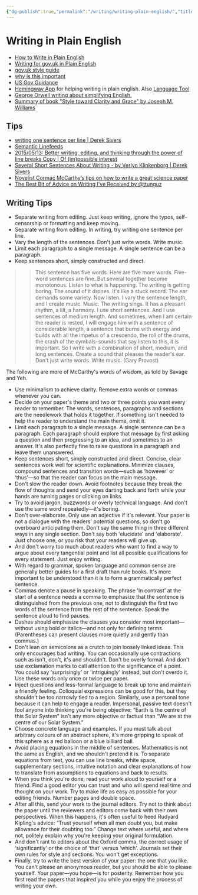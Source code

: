 ```yaml
---
{"dg-publish":true,"permalink":"/writing/writing-plain-english/","title":"Writing in Plain English","tags":["writing"]}
---
```



# Writing in Plain English

- [How to Write in Plain English](https://www.plainenglish.co.uk/how-to-write-in-plain-english.html)
- [Writing for gov.uk in Plain English](https://www.gov.uk/guidance/content-design/writing-for-gov-uk)
- [gov.uk style guide](https://www.gov.uk/guidance/style-guide/a-to-z-of-gov-uk-style#words-to-avoid)
- [why is this important](https://digital.nhs.uk/blog/transformation-blog/2019/pee-and-poo-and-the-language-of-health)
- [US Gov Guidance](https://plainlanguage.gov/)
- [Hemingway App](https://www.hemingwayapp.com/) for helping writing in plain english. Also [Language Tool](https://languagetool.org/)
- [George Orwell writing about simplifying English.](https://www.orwell.ru/library/essays/politics/english/e_polit)
- [Summary of book "Style toward Clarity and Grace" by Joseph M. Williams](https://docs.google.com/document/d/1F8_p3bkzugTvkBd1Ja6bHLR2v_XXRWqtcq7jF2gu0EM/edit)

## Tips

- [writing one sentence per line | Derek Sivers](https://sive.rs/1s)
- [Semantic Linefeeds](https://rhodesmill.org/brandon/2012/one-sentence-per-line/)
- [2015/05/13: Better writing, editing, and thinking through the power of line breaks Copy | Of (im)possible interest](https://pdodds.w3.uvm.edu/writings/2015-05-13better-writing-editing-thinking-with-line-breaks/)
- [Several Short Sentences About Writing - by Verlyn Klinkenborg | Derek Sivers](https://sive.rs/book/ShortSentences)
- [Novelist Cormac McCarthy’s tips on how to write a great science paper](https://www.nature.com/articles/d41586-019-02918-5)
- [The Best Bit of Advice on Writing I've Received by @ttunguz](https://tomtunguz.com/writing-separate-lines/)

## Writing Tips

- Separate writing from editing. Just keep writing, ignore the typos, self-censorship or formatting and keep moving.
- Separate writing from editing. In writing, try writing one sentence per line.
- Vary the length of the sentences. Don't just write words. Write music.
- Limit each paragraph to a single message. A single sentence can be a paragraph.
- Keep sentences short, simply constructed and direct.

>> This sentence has five words. Here are five more words. Five-word sentences are fine. But several together become monotonous. Listen to what is happening. The writing is getting boring. The sound of it drones. It's like a stuck record. The ear demands some variety.
Now listen. I vary the sentence length, and I create music. Music. The writing sings. It has a pleasant rhythm, a lilt, a harmony. I use short sentences. And I use sentences of medium length. And sometimes, when I am certain the reader is rested, I will engage him with a sentence of considerable length, a sentence that burns with energy and builds with all the impetus of a crescendo, the roll of the drums, the crash of the cymbals–sounds that say listen to this, it is important.
>> So I write with a combination of short, medium, and long sentences. Create a sound that pleases the reader's ear. Don't just write words. Write music.
(Gary Provost)

The following are more of McCarthy's words of wisdom, as told by Savage and Yeh.

- Use minimalism to achieve clarity. Remove extra words or commas whenever you can.
- Decide on your paper's theme and two or three points you want every reader to remember. The words, sentences, paragraphs and sections are the needlework that holds it together. If something isn't needed to help the reader to understand the main theme, omit it.
- Limit each paragraph to a single message. A single sentence can be a paragraph. Each paragraph should explore that message by first asking a question and then progressing to an idea, and sometimes to an answer. It's also perfectly fine to raise questions in a paragraph and leave them unanswered.
- Keep sentences short, simply constructed and direct. Concise, clear sentences work well for scientific explanations. Minimize clauses, compound sentences and transition words—such as ‘however' or ‘thus'—so that the reader can focus on the main message.
- Don't slow the reader down. Avoid footnotes because they break the flow of thoughts and send your eyes darting back and forth while your hands are turning pages or clicking on links.
- Try to avoid jargon, buzzwords or overly technical language. And don't use the same word repeatedly—it's boring.
- Don't over-elaborate. Only use an adjective if it's relevant. Your paper is not a dialogue with the readers' potential questions, so don't go overboard anticipating them. Don't say the same thing in three different ways in any single section. Don't say both 'elucidate' and 'elaborate'. Just choose one, or you risk that your readers will give up.
- And don't worry too much about readers who want to find a way to argue about every tangential point and list all possible qualifications for every statement. Just enjoy writing.
- With regard to grammar, spoken language and common sense are generally better guides for a first draft than rule books. It's more important to be understood than it is to form a grammatically perfect sentence.
- Commas denote a pause in speaking. The phrase 'In contrast' at the start of a sentence needs a comma to emphasize that the sentence is distinguished from the previous one, not to distinguish the first two words of the sentence from the rest of the sentence. Speak the sentence aloud to find pauses.
- Dashes should emphasize the clauses you consider most important—without using bold or italics—and not only for defining terms. (Parentheses can present clauses more quietly and gently than commas.)
- Don't lean on semicolons as a crutch to join loosely linked ideas. This only encourages bad writing. You can occasionally use contractions such as isn't, don't, it's and shouldn't. Don't be overly formal. And don't use exclamation marks to call attention to the significance of a point. You could say 'surprisingly' or 'intriguingly' instead, but don't overdo it. Use these words only once or twice per paper.
- Inject questions and less-formal language to break up tone and maintain a friendly feeling. Colloquial expressions can be good for this, but they shouldn't be too narrowly tied to a region. Similarly, use a personal tone because it can help to engage a reader. Impersonal, passive text doesn't fool anyone into thinking you're being objective: “Earth is the centre of this Solar System” isn't any more objective or factual than “We are at the centre of our Solar System.”
- Choose concrete language and examples. If you must talk about arbitrary colours of an abstract sphere, it's more gripping to speak of this sphere as a red balloon or a blue billiard ball.
- Avoid placing equations in the middle of sentences. Mathematics is not the same as English, and we shouldn't pretend it is. To separate equations from text, you can use line breaks, white space, supplementary sections, intuitive notation and clear explanations of how to translate from assumptions to equations and back to results.
- When you think you're done, read your work aloud to yourself or a friend. Find a good editor you can trust and who will spend real time and thought on your work. Try to make life as easy as possible for your editing friends. Number pages and double space.
- After all this, send your work to the journal editors. Try not to think about the paper until the reviewers and editors come back with their own perspectives. When this happens, it's often useful to heed Rudyard Kipling's advice: “Trust yourself when all men doubt you, but make allowance for their doubting too.” Change text where useful, and where not, politely explain why you're keeping your original formulation.
- And don't rant to editors about the Oxford comma, the correct usage of ‘significantly' or the choice of ‘that' versus ‘which'. Journals set their own rules for style and sections. You won't get exceptions.
- Finally, try to write the best version of your paper: the one that you like. You can't please an anonymous reader, but you should be able to please yourself. Your paper—you hope—is for posterity. Remember how you first read the papers that inspired you while you enjoy the process of writing your own.
